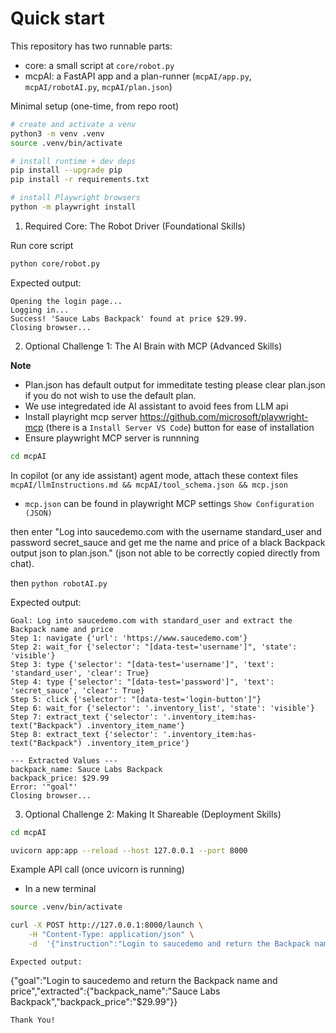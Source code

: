# Quick start

This repository has two runnable parts:

- core: a small script at `core/robot.py`
- mcpAI: a FastAPI app and a plan-runner (`mcpAI/app.py`, `mcpAI/robotAI.py`, `mcpAI/plan.json`)

Minimal setup (one-time, from repo root)

```bash
# create and activate a venv
python3 -m venv .venv
source .venv/bin/activate

# install runtime + dev deps
pip install --upgrade pip
pip install -r requirements.txt

# install Playwright browsers
python -m playwright install
```
1. Required Core: The Robot Driver (Foundational Skills)

Run core script

```bash
python core/robot.py
```
Expected output:
```
Opening the login page...
Logging in...
Success! 'Sauce Labs Backpack' found at price $29.99.
Closing browser...
```

2. Optional Challenge 1: The AI Brain with MCP (Advanced Skills)

**Note**  
- Plan.json has default output for immeditate testing please clear plan.json if you do not wish to use the default plan.
- We use integredated ide AI assistant to avoid fees from LLM api 
- Install playright mcp server
    https://github.com/microsoft/playwright-mcp (there is a `Install Server VS Code`) button for ease of installation
- Ensure playwright MCP server is runnning
```bash
cd mcpAI
```
In copilot (or any ide assistant) agent mode, attach these context files
    `mcpAI/llmInstructions.md && mcpAI/tool_schema.json && mcp.json`
- `mcp.json` can be found in playwright MCP settings `Show Configuration (JSON)`

then enter 
"Log into saucedemo.com with the username standard_user and password secret_sauce and get me the name and price of a black Backpack output json to plan.json." 
 (json not able to be correctly copied directly from chat).

 then 
 ```python robotAI.py```

Expected output:
```
Goal: Log into saucedemo.com with standard_user and extract the Backpack name and price
Step 1: navigate {'url': 'https://www.saucedemo.com'}
Step 2: wait_for {'selector': "[data-test='username']", 'state': 'visible'}
Step 3: type {'selector': "[data-test='username']", 'text': 'standard_user', 'clear': True}
Step 4: type {'selector': "[data-test='password']", 'text': 'secret_sauce', 'clear': True}
Step 5: click {'selector': "[data-test='login-button']"}
Step 6: wait_for {'selector': '.inventory_list', 'state': 'visible'}
Step 7: extract_text {'selector': '.inventory_item:has-text("Backpack") .inventory_item_name'}
Step 8: extract_text {'selector': '.inventory_item:has-text("Backpack") .inventory_item_price'}

--- Extracted Values ---
backpack_name: Sauce Labs Backpack
backpack_price: $29.99
Error: '"goal"'
Closing browser...
```
3. Optional Challenge 2: Making It Shareable (Deployment Skills)

```bash
cd mcpAI

uvicorn app:app --reload --host 127.0.0.1 --port 8000
```

Example API call (once uvicorn is running)

- In a new terminal
```bash
source .venv/bin/activate

curl -X POST http://127.0.0.1:8000/launch \
    -H "Content-Type: application/json" \
    -d  '{"instruction":"Login to saucedemo and return the Backpack name and price","headless":true}'
```
```
Expected output:
```
{"goal":"Login to saucedemo and return the Backpack name and price","extracted":{"backpack_name":"Sauce Labs Backpack","backpack_price":"$29.99"}}
```
Thank You!